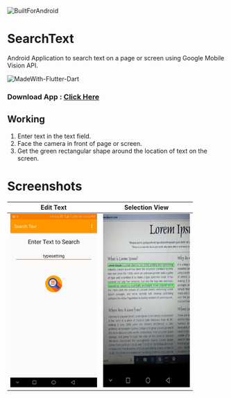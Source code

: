 ![BuiltForAndroid](https://forthebadge.com/images/badges/built-for-android.svg)

# SearchText
Android Application to search text on a page or screen using Google Mobile Vision API.

![MadeWith-Flutter-Dart](https://img.shields.io/static/v1?label=Made%20With&message=Flutter%20|%20Dart%20|%20Tensorflow%20Lite%20|%20Keras&color=blue)

### Download App : <a href="https://drive.google.com/open?id=1odXcxZscBTuhF4NgaaC2w2yP0Wx0B8r1">Click Here</a>

## Working
1. Enter text in the text field.
2. Face the camera in front of page or screen.
3. Get the green rectangular shape around the location of text on the screen.

# Screenshots
| Edit Text       | Selection View  |
|-----------------|-----------------|
|<img width="200px" height="400px" src="https://github.com/mr0kaushik/SearchText/blob/master/screenshots/editText.jpg"/>|<img width="200px" height="400px" src="https://github.com/mr0kaushik/SearchText/blob/master/screenshots/faceCamera.jpg"/>|



